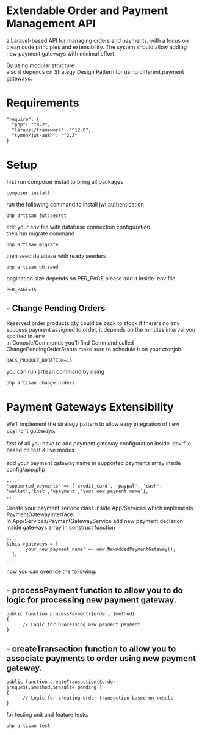 # Extendable Order and Payment Management API
a Laravel-based API for managing orders and payments, with a focus on clean code
principles and extensibility. The system should allow adding new payment gateways with
minimal effort.

By using modular structure <br />
also it depends on Strategy Design Pattern for using different payment gateways.

# Requirements

```
"require": {
  "php": "^8.2",
  "laravel/framework": "^12.0",
  "tymon/jwt-auth": "^2.2"
}
```

# Setup
first run composer install to bring all packages

```
composer install
```

run the following command to install jwt authentication <br />
```
php artisan jwt:secret
```

edit your env file with database connection configuration <br />
then run migrate command
```
php artisan migrate
```

then seed database with ready seeders <br />
```
php artisan db:seed
```

pagination size depends on PER_PAGE please add it inside .env file
```
PER_PAGE=15
```

## - Change Pending Orders

Reserved order products qty could be back to stock if there's no any success payment assigned to order, it depends on the minutes interval you spcified in .env <br /> 
in Conosle/Commands you'll find Command called ChangePendingOrderStatus make sure to schedule it on your cronjob.

```
BACK_PRODUCT_DURATION=15
```

you can run artisan command by using
```
php artisan change:orders
```

# Payment Gateways Extensibility
We'll implement the strategy pattern to allow easy integration of new payment gateways. <br /><br />
first of all you have to add payment gateway configuration inside .env file based on test & live modes <br /><br />
add your payment gateway name in supported payments array inside config/app.php
```
....
'supported_payments' => ['credit_card', 'paypal', 'cash', 'wallet','knet','upayment','your_new_payment_name'],
...

```

Create your payment service class inside App/Services which implements PaymentGatewayInterface. <br />
In App/Services/PaymentGatewayService add new payment declarion inside gateways array in construct function 
```
....
$this->gateways = [
      'your_new_payment_name' => new NewAddedPaymentGateway(),
  ];
...

```
now you can override the following:
## - processPayment function to allow you to do logic for processing new payment gateway. <br />
```
public function processPayment($order, $method)
{
      // Logic for processing new payment payment
}
```

## - createTransaction function to allow you to associate payments to order using new payment gateway. <br />
```
public function createTransaction($order, $request,$method,$result='pending')
{
      // Logic for creating order transaction based on result
}
```

for testing unit and feature tests. <br />
```
php artisan test
```
